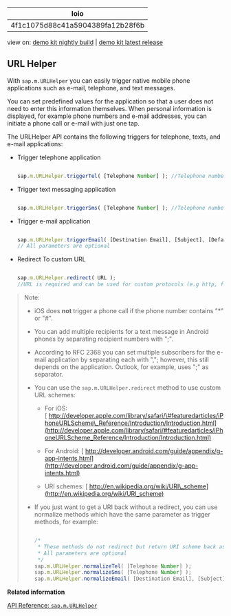 <!-- loio4f1c1075d88c41a5904389fa12b28f6b -->

| loio |
| -----|
| 4f1c1075d88c41a5904389fa12b28f6b |

<div id="loio">

view on: [demo kit nightly build](https://openui5nightly.hana.ondemand.com/#/topic/4f1c1075d88c41a5904389fa12b28f6b) | [demo kit latest release](https://openui5.hana.ondemand.com/#/topic/4f1c1075d88c41a5904389fa12b28f6b)</div>

## URL Helper

With `sap.m.URLHelper` you can easily trigger native mobile phone applications such as e-mail, telephone, and text messages.

You can set predefined values for the application so that a user does not need to enter this information themselves. When personal information is displayed, for example phone numbers and e-mail addresses, you can initiate a phone call or e-mail with just one tap.

The URLHelper API contains the following triggers for telephone, texts, and e-mail applications:

-   Trigger telephone application

    ``` js
    
    sap.m.URLHelper.triggerTel( [Telephone Number] ); //Telephone number is optional
    ```

-   Trigger text messaging application

    ``` js
    
    sap.m.URLHelper.triggerSms( [Telephone Number] ); //Telephone number is optional
    ```

-   Trigger e-mail application

    ``` js
    
    sap.m.URLHelper.triggerEmail( [Destination Email], [Subject], [Default Message Text], [CC], [BCC] ); 
    // All parameters are optional
    ```

-   Redirect To custom URL

    ``` js
    
    sap.m.URLHelper.redirect( URL ); 
    //URL is required and can be used for custom protocols (e.g http, ftp, ...)
    ```


> Note:
> -   iOS does **not** trigger a phone call if the phone number contains "\*" or "\#".
> 
> -   You can add multiple recipients for a text message in Android phones by separating recipient numbers with ";".
> 
> -   According to RFC 2368 you can set multiple subscribers for the e-mail application by separating each with ","; however, this still depends on the application. Outlook, for example, uses ";" as separator.
> 
> -   You can use the `sap.m.URLHelper.redirect` method to use custom URL schemes:
> 
>     -   For iOS: [ http://developer.apple.com/library/safari/\#featuredarticles/iPhoneURLScheme\_Reference/Introduction/Introduction.html](http://developer.apple.com/library/safari/#featuredarticles/iPhoneURLScheme_Reference/Introduction/Introduction.html)
> 
>     -   For Android: [ http://developer.android.com/guide/appendix/g-app-intents.html](http://developer.android.com/guide/appendix/g-app-intents.html) 
> 
>     -   URI schemes: [ http://en.wikipedia.org/wiki/URI\_scheme](http://en.wikipedia.org/wiki/URI_scheme)
> 
> -   If you just want to get a URI back without a redirect, you can use normalize methods which have the same parameter as trigger methods, for example:
> 
>     ``` js
>     
>     /*
>      * These methods do not redirect but return URI scheme back as string.
>      * All parameters are optional
>      */
>     sap.m.URLHelper.normalizeTel( [Telephone Number] );
>     sap.m.URLHelper.normalizeSms( [Telephone Number] );
>     sap.m.URLHelper.normalizeEmail( [Destination Email], [Subject], [Default Message Text], [CC], [BCC] );  
>     ```
> 
> 
> 

**Related information**  


[API Reference: `sap.m.URLHelper`](https://openui5.hana.ondemand.com/#/api/sap.m.URLHelper)

